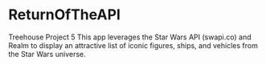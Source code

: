 # ReturnOfTheAPI

Treehouse Project 5
This app leverages the Star Wars API (swapi.co) and Realm to display an attractive list of iconic figures, ships, and vehicles
from the Star Wars universe.
